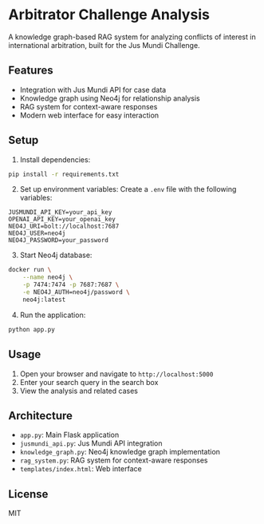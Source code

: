 # Arbitrator Challenge Analysis

A knowledge graph-based RAG system for analyzing conflicts of interest in international arbitration, built for the Jus Mundi Challenge.

## Features

- Integration with Jus Mundi API for case data
- Knowledge graph using Neo4j for relationship analysis
- RAG system for context-aware responses
- Modern web interface for easy interaction

## Setup

1. Install dependencies:
```bash
pip install -r requirements.txt
```

2. Set up environment variables:
Create a `.env` file with the following variables:
```
JUSMUNDI_API_KEY=your_api_key
OPENAI_API_KEY=your_openai_key
NEO4J_URI=bolt://localhost:7687
NEO4J_USER=neo4j
NEO4J_PASSWORD=your_password
```

3. Start Neo4j database:
```bash
docker run \
    --name neo4j \
    -p 7474:7474 -p 7687:7687 \
    -e NEO4J_AUTH=neo4j/password \
    neo4j:latest
```

4. Run the application:
```bash
python app.py
```

## Usage

1. Open your browser and navigate to `http://localhost:5000`
2. Enter your search query in the search box
3. View the analysis and related cases

## Architecture

- `app.py`: Main Flask application
- `jusmundi_api.py`: Jus Mundi API integration
- `knowledge_graph.py`: Neo4j knowledge graph implementation
- `rag_system.py`: RAG system for context-aware responses
- `templates/index.html`: Web interface

## License

MIT
